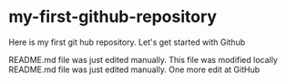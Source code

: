 # my-first-github-repository
Here is my first git hub repository. Let's get started with Github

README.md file was just edited manually. This file was modified locally
README.md file was just edited manually. One more edit at GitHub
